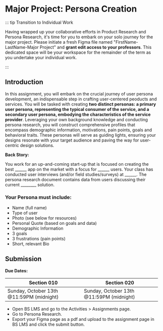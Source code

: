 # Major Project: Persona Creation

::: tip Transition to Individual Work

Having wrapped up your collaborative efforts in Product Research and Persona Research, it's time for you to embark on your solo journey for the major project. Please initiate a fresh Figma file named "FirstName-LastName-Major Project" and **grant edit access to your professors**. This dedicated space will be your workspace for the remainder of the term as you undertake your individual work.

:::

## Introduction

In this assignment, you will embark on the crucial journey of user persona development, an indispensable step in crafting user-centered peoducts and services. You will be tasked with creating **two distinct personas: a primary user persona, representing the typical consumer of the service, and a secondary user persona, embodying the characteristics of the service provider**. Leveraging your own background knowledge and conducting persona research, you will construct comprehensive profiles that encompass demographic information, motivations, pain points, goals and behavioral traits. These personas will serve as guiding lights, ensuring your designs resonate with your target audience and paving the way for user-centric design solutions.

**Back Story:**

<!-- prettier-ignore -->
You work for an up-and-coming start-up that is focused on creating the best ______ app on the market with a focus for ______ users. Your class has conducted user interviews (and/or field studies/surveys) at ______. The persona research document contains data from users discussing their current ________ solution.

### Your Persona must include:

- Name (full name)
- Type of user
- Photo (see below for resources)
- Personal Quote (based on goals and data)
- Demographic Information
- 3 goals
- 3 frustrations (pain points)
- Short, relevant Bio

## Submission

**Due Dates:**

| Section 010                                          | Section 020                                          |
| ---------------------------------------------------- | ---------------------------------------------------- |
| Sunday, October 13th @11:59PM (midnight)             | Sunday, October 13th @11:59PM (midnight)             |

- Open BS LMS and go to the Activities > Assignments page.
- Go to Persona Research.
- Export your Figma page as a pdf and upload to the assignment page in BS LMS and click the submit button.
